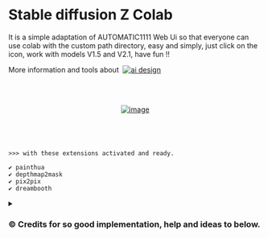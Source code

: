 

# Stable diffusion Z Colab
It is a simple adaptation of AUTOMATIC1111 Web Ui so that everyone can use colab with the custom path directory, easy and simply, just click on the icon, work with models V1.5 and V2.1, have fun !!

<p>More information and tools about &nbsp;<a href="https://wilzamguerrero.ml/Stable-Diffusion-Z-f99cc3fb50374ffda3949087ab85f3a4" rel="nofollow"><img src="https://img.shields.io/badge/%E2%9A%AA%20AI%20-%26%20Design-blue" alt="ai design" style="max-width: 100%;"></a></p>

<br>
<br>

<p align="center">
  <a href="https://colab.research.google.com/github/wilzamguerrero/SDZ/blob/main/SDZ.ipynb">
  <img src="https://github.com/wilzamguerrero/SDZ/blob/main/SDZ_custom/icon/SDZanim2.gif" alt="image">
</a></p>
  
 &nbsp;
 &nbsp;
 &nbsp;
----------------------
```
>>> with these extensions activated and ready.

✔️ painthua
✔️ depthmap2mask
✔️ pix2pix
✔️ dreambooth
```
<details><summary><h3>©️ Credits for so good implementation, help and ideas to below.</h3></summary>

- https://github.com/TheLastBen/fast-stable-diffusion
- https://github.com/AUTOMATIC1111/stable-diffusion-webui
- https://github.com/CompVis/stable-diffusion, https://github.com/CompVis/taming-transformers
- https://github.com/d8ahazard/sd_dreambooth_extension
- https://github.com/crowsonkb/k-diffusion.git
- https://github.com/TencentARC/GFPGAN.git
- https://github.com/sczhou/CodeFormer
- https://github.com/xinntao/ESRGAN
- https://github.com/JingyunLiang/SwinIR
- https://github.com/mv-lab/swin2sr
- https://github.com/Hafiidz/latent-diffusion
- https://github.com/Doggettx/stable-diffusion, original idea for prompt editing.
- https://github.com/BlinkDL/Hua
- https://github.com/Extraltodeus/depthmap2mask
- https://github.com/invoke-ai/InvokeAI (originally http://github.com/lstein/stable-diffusion)
- https://github.com/rinongal/textual_inversion (we're not using his code, but we are using his ideas).
- https://github.com/jquesnelle/txt2imghd
- https://github.com/parlance-zz/g-diffuser-bot
- https://github.com/pharmapsychotic/clip-interrogator
- https://github.com/energy-based-model/Compositional-Visual-Generation-with-Composable-Diffusion-Models-PyTorch
- https://github.com/facebookresearch/xformers
- https://github.com/KichangKim/DeepDanbooru
- Initial Gradio script - posted on 4chan by an Anonymous user. Thank you Anonymous user.
- (and many others that maybe i dont know but is part of all of this ideas)
 </details>



